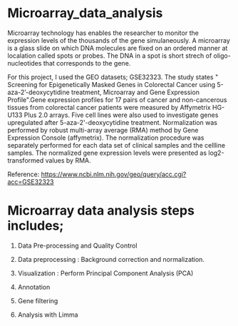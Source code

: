 # Microarray_data_analysis

Microarray technology has enables the researcher to monitor the expression levels of the thousands of the gene simulaneously. A microarray is a glass slide on which DNA molecules are fixed on an ordered manner at localation called spots or probes. The DNA in a spot is short strech of oligo-nucleotides that corresponds to the gene.

For this project, I used the GEO datasets; GSE32323. The study states " Screening for Epigenetically Masked Genes in Colorectal Cancer using 5-aza-2’-deoxycytidine treatment, Microarray and Gene Expression Profile".Gene expression profiles for 17 pairs of cancer and non-cancerous tissues from colorectal cancer patients were measured by Affymetrix HG-U133 Plus 2.0 arrays. Five cell lines were also used to investigate genes upregulated after 5-aza-2'-deoxycytidine treatment. Normalization was performed by robust multi-array average (RMA) method by Gene Expression Console (affymetrix). The normalization procedure was separately performed for each data set of clinical samples and the cellline samples. The normalized gene expression levels were presented as log2-transformed values by RMA.

Reference: https://www.ncbi.nlm.nih.gov/geo/query/acc.cgi?acc=GSE32323

 # Microarray data analysis steps includes;

1) Data Pre-processing and Quality Control

2) Data preprocessing : Background correction and normalization.

3) Visualization : Perform Principal Component Analysis (PCA)

4) Annotation

5) Gene filtering

6) Analysis with Limma

